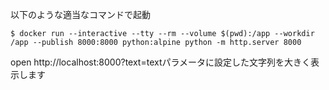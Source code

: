 以下のような適当なコマンドで起動

```
$ docker run --interactive --tty --rm --volume $(pwd):/app --workdir /app --publish 8000:8000 python:alpine python -m http.server 8000
```

open http://localhost:8000?text=textパラメータに設定した文字列を大きく表示します
